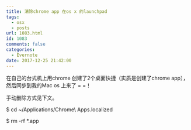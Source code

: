 ```yaml
---
title: 清除chrome app 在os x 的launchpad
tags:
  - osx
  - posts
url: 1083.html
id: 1083
comments: false
categories:
  - Evernote
date: 2017-12-25 21:42:00
---
```


在自己的台式机上用chrome 创建了2个桌面快捷（实质是创建了chrome app），然后同步到我的Mac os 上来了 = =！

手动删除方式见下文。

  

$ cd ~/Applications/Chrome\ Apps.localized

$ rm -rf *.app